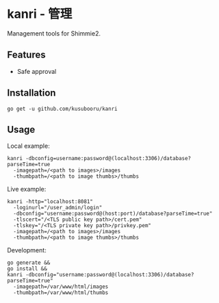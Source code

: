# kanri - 管理
Management tools for Shimmie2.

## Features
* Safe approval

## Installation

```console
go get -u github.com/kusubooru/kanri
```

## Usage

Local example:

```console
kanri -dbconfig=username:password@(localhost:3306)/database?parseTime=true
  -imagepath=/<path to images>/images
  -thumbpath=/<path to image thumbs>/thumbs
```

Live example:

```console
kanri -http="localhost:8081"
  -loginurl="/user_admin/login"
  -dbconfig="username:password@(host:port)/database?parseTime=true"
  -tlscert="/<TLS public key path>/cert.pem"
  -tlskey="/<TLS private key path>/privkey.pem"
  -imagepath=/<path to images>/images
  -thumbpath=/<path to image thumbs>/thumbs
```

Development:

```console
go generate &&
go install &&
kanri -dbconfig="username:password@(localhost:3306)/database?parseTime=true"
  -imagepath=/var/www/html/images
  -thumbpath=/var/www/html/thumbs
```
